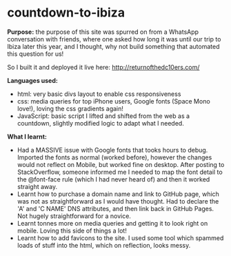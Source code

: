 # countdown-to-ibiza

<b>Purpose:</b> the purpose of this site was spurred on from a WhatsApp conversation with friends, where one asked how long it was until our trip to Ibiza later this year, 
and I thought, why not build something that automated this question for us!

So I built it and deployed it live here: http://returnofthedc10ers.com/

<b>Languages used:</b>
- html: very basic divs layout to enable css responsiveness
- css: media queries for top iPhone users, Google fonts (Space Mono love!), loving the css gradients again!
- JavaScript: basic script I lifted and shifted from the web as a countdown, slightly modified logic to adapt what I needed.

<b>What I learnt:</b>
- Had a MASSIVE issue with Google fonts that tooks hours to debug. Imported the fonts as normal (worked before), however the changes would not reflect on Mobile, 
but worked fine on desktop.  After posting to StackOverflow, someone informed me I needed to map the font detail to the @font-face rule (which I had never heard of)
and then it worked straight away.  
- Learnt how to purchase a domain name and link to GitHub page, which was not as straightforward as I would have thought. Had to declare the 'A' and 'C NAME' DNS
attributes, and then link back in GitHub Pages.  Not hugely straightforward for a novice.
- Learnt tonnes more on media queries and getting it to look right on mobile.  Loving this side of things a lot!
- Learnt how to add favicons to the site.  I used some tool which spammed loads of stuff into the html, which on reflection, looks messy. 

